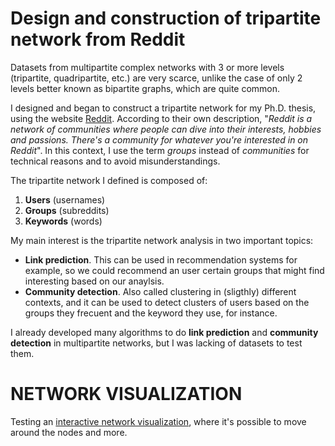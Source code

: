 # Design and construction of tripartite network from Reddit

Datasets from multipartite complex networks with 3 or more levels (tripartite, quadripartite, etc.) are very scarce, unlike the case of only 2 levels better known as bipartite graphs, which are quite common.

I designed and began to construct a tripartite network for my Ph.D. thesis, using the website [Reddit](https://www.reddit.com). According to their own description, "*Reddit is a network of communities where people can dive into their interests, hobbies and passions. There's a community for whatever you're interested in on Reddit*". In this context, I use the term *groups* instead of *communities* for technical reasons and to avoid misunderstandings.

The tripartite network I defined is composed of:
1. **Users** (usernames)
2. **Groups** (subreddits)
3. **Keywords** (words)

My main interest is the tripartite network analysis in two important topics:
* **Link prediction**. This can be used in recommendation systems for example, so we could recommend an user certain groups that might find interesting based on our anaylsis.
* **Community detection**. Also called clustering in (sligthly) different contexts, and it can be used to detect clusters of users based on the groups they frecuent and the keyword they use, for instance.

I already developed many algorithms to do **link prediction** and **community detection** in multipartite networks, but I was lacking of datasets to test them.

# NETWORK VISUALIZATION

Testing an [interactive network visualization](https://raw.githack.com/JorgeRuizBerlin/reddit-tripartite-network/main/test_gguN.html), where it's possible to move around the nodes and more.
